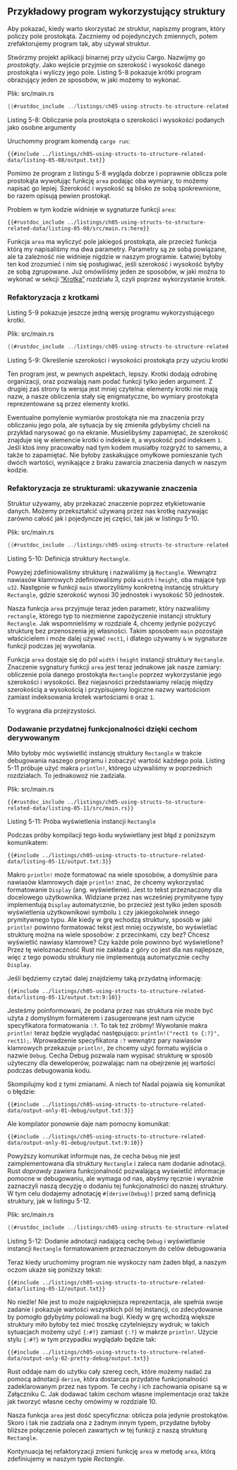 ## Przykładowy program wykorzystujący struktury

Aby pokazać, kiedy warto skorzystać ze struktur, napiszmy program, który
policzy pole prostokąta. Zaczniemy od pojedynczych zmiennych, potem zrefaktorujemy
program tak, aby używał struktur.

Stwórzmy projekt aplikacji binarnej przy użyciu Cargo. Nazwijmy go *prostokąty*.
Jako wejście przyjmie on szerokość i wysokość danego prostokąta i wyliczy
jego pole. Listing 5-8 pokazuje krótki program obrazujący jeden ze sposobów,
w jaki możemy to wykonać.

<span class="filename">Plik: src/main.rs</span>

```rust
{{#rustdoc_include ../listings/ch05-using-structs-to-structure-related-data/listing-05-08/src/main.rs:all}}
```

<span class="caption">Listing 5-8: Obliczanie pola prostokąta o szerokości i wysokości
podanych jako osobne argumenty</span>

Uruchommy program komendą `cargo run`:

```text
{{#include ../listings/ch05-using-structs-to-structure-related-data/listing-05-08/output.txt}}
```

Pomimo że program z listingu 5-8 wygląda dobrze i poprawnie oblicza pole prostokąta
wywołując funkcję `area` podając oba wymiary, to możemy napisać go lepiej.
Szerokość i wysokość są blisko ze sobą spokrewnione, bo razem opisują pewien prostokąt.

Problem w tym kodzie widnieje w sygnaturze funkcji `area`:

```rust,ignore
{{#rustdoc_include ../listings/ch05-using-structs-to-structure-related-data/listing-05-08/src/main.rs:here}}
```

Funkcja `area` ma wyliczyć pole jakiegoś prostokąta, ale przecież
funkcja którą my napisaliśmy ma dwa parametry.
Parametry są ze sobą powiązane, ale ta zależność nie widnieje nigdzie w naszym
programie. Łatwiej byłoby ten kod zrozumieć i nim się posługiwać,
jeśli szerokość i wysokość byłyby ze sobą zgrupowane.
Już omówiliśmy jeden ze sposobów, w jaki można to wykonać w sekcji 
[“Krotka”][the-tuple-type]<!-- ignore --> rozdziału 3, czyli poprzez
wykorzystanie krotek.

### Refaktoryzacja z krotkami

Listing 5-9 pokazuje jeszcze jedną wersję programu wykorzystującego krotki.

<span class="filename">Plik: src/main.rs</span>

```rust
{{#rustdoc_include ../listings/ch05-using-structs-to-structure-related-data/listing-05-09/src/main.rs}}
```

<span class="caption">Listing 5-9: Określenie szerokości i wysokości prostokąta
przy użyciu krotki</span>

Ten program jest, w pewnych aspektach, lepszy.
Krotki dodają odrobinę organizacji,
oraz pozwalają nam podać funkcji tylko jeden argument.
Z drugiej zaś strony ta wersja jest mniej czytelna:
elementy krotki nie mają nazw, a nasze obliczenia stały się enigmatyczne, 
bo wymiary prostokąta reprezentowane są przez elementy krotki.

Ewentualne pomylenie wymiarów prostokąta nie ma znaczenia przy obliczaniu jego pola,
ale sytuacja by się zmieniła gdybyśmy chcieli na przykład narysować go na ekranie.
Musielibyśmy zapamiętać, że szerokość znajduje się w elemencie krotki o indeksie 
`0`, a wysokość pod indeksem `1`.
Jeśli ktoś inny pracowałby nad tym kodem musiałby rozgryźć to samemu,
a także to zapamiętać. Nie byłoby zaskakujące omyłkowe pomieszanie tych dwóch wartości,
wynikające z braku zawarcia znaczenia danych w naszym kodzie.

### Refaktoryzacja ze strukturami: ukazywanie znaczenia

Struktur używamy, aby przekazać znaczenie poprzez etykietowanie danych.
Możemy przekształcić używaną przez nas krotkę nazywając zarówno
całość jak i pojedyncze jej części, tak jak w listingu 5-10.

<span class="filename">Plik: src/main.rs</span>

```rust
{{#rustdoc_include ../listings/ch05-using-structs-to-structure-related-data/listing-05-10/src/main.rs}}
```

<span class="caption">Listing 5-10: Definicja struktury `Rectangle`.

Powyżej zdefiniowaliśmy strukturę i nazwaliśmy ją `Rectangle`.
Wewnątrz nawiasów klamrowych zdefiniowaliśmy pola `width` i `height`,
oba mające typ `u32`.
Następnie w funkcji `main` stworzyliśmy konkretną instancję struktury `Rectangle`,
gdzie szerokość wynosi 30 jednostek i wysokość 50 jednostek.

Nasza funkcja `area` przyjmuje teraz jeden parametr,
który nazwaliśmy `rectangle`, którego typ to niezmienne zapożyczenie
instancji struktury `Rectangle`.
Jak wspomnieliśmy w rozdziale 4, chcemy jedynie pożyczyć strukturę bez
przenoszenia jej własności. Takim sposobem `main` pozostaje właścicielem i może dalej
używać `rect1`, i dlatego używamy `&` w sygnaturze funkcji podczas jej wywołania.

Funkcja `area` dostaje się do pól `width` i `height`
instancji struktury `Rectangle`.
Znaczenie sygnatury funkcji `area` jest teraz jednakowe jak nasze zamiary:
obliczenie pola danego prostokąta `Rectangle` poprzez wykorzystanie jego
szerokości i wysokości. Bez niejasności przedstawiamy relację między
szerokością a wysokością i przypisujemy logiczne nazwy wartościom
zamiast indeksowania krotek wartościami `0` oraz `1`.
 
To wygrana dla przejrzystości.

### Dodawanie przydatnej funkcjonalności dzięki cechom derywowanym

Miło byłoby móc wyświetlić instancję struktury `Rectangle` w trakcie
debugowania naszego programu i zobaczyć wartość każdego pola.
Listing 5-11 próbuje użyć makra `println!`,
którego używaliśmy w poprzednich rozdziałach.
To jednakowoż nie zadziała.

<span class="filename">Plik: src/main.rs</span>

```rust,ignore,does_not_compile
{{#rustdoc_include ../listings/ch05-using-structs-to-structure-related-data/listing-05-11/src/main.rs}}
```

<span class="caption">Listing 5-11: Próba wyświetlenia instancji `Rectangle` </span>

Podczas próby kompilacji tego kodu wyświetlany jest błąd z poniższym komunikatem:

```text
{{#include ../listings/ch05-using-structs-to-structure-related-data/listing-05-11/output.txt:3}}
```

Makro `println!` może formatować na wiele sposobów, a domyślnie para nawiasów klamrowych
daje `println!` znać, że chcemy wykorzystać formatowanie `Display` (ang. wyświetlenie).
Jest to tekst przeznaczony dla docelowego użytkownika.
Widziane przez nas wcześniej prymitywne typy implementują `Display` automatycznie,
bo przecież jest tylko jeden sposób wyświetlenia użytkownikowi symbolu `1` czy 
jakiegokolwiek innego prymitywnego typu.
Ale kiedy w grę wchodzą struktury, sposób w jaki `println!` powinno formatować
tekst jest mniej oczywiste, bo wyświetlać strukturę można na wiele sposobów:
z przecinkami, czy bez?
Chcesz wyświetlić nawiasy klamrowe?
Czy każde pole powinno być wyświetlone?
Przez tę wieloznaczność Rust nie zakłada z góry co jest dla nas najlepsze, 
więc z tego powodu struktury nie implementują automatycznie cechy `Display`.

Jeśli będziemy czytać dalej znajdziemy taką przydatną informację:

```text
{{#include ../listings/ch05-using-structs-to-structure-related-data/listing-05-11/output.txt:9:10}}
```

Jesteśmy poinformowani, że podana przez nas struktura nie może być użyta
z domyślnym formaterem i zasugerowane jest nam użycie specyfikatora formatowania `:?`.
To tak też zróbmy! Wywołanie makra `println!` teraz będzie wyglądać następująco:
`println!("rect1 to {:?}", rect1);`. 
Wprowadzenie specyfikatora `:?` wewnątrz pary nawiasów klamrowych
przekazuje `println!`, że chcemy użyć formatu wyjścia o nazwie `Debug`.
Cecha Debug pozwala nam wypisać strukturę w sposób użyteczny dla deweloperów,
pozwalając nam na obejrzenie jej wartości podczas debugowania kodu.

Skompilujmy kod z tymi zmianami. A niech to! Nadal pojawia się komunikat o błędzie:

```text
{{#include ../listings/ch05-using-structs-to-structure-related-data/output-only-01-debug/output.txt:3}}
```

Ale kompilator ponownie daje nam pomocny komunikat:

```text
{{#include ../listings/ch05-using-structs-to-structure-related-data/output-only-01-debug/output.txt:9:10}}
```

Powyższy komunikat informuje nas, że cecha `Debug` nie jest zaimplementowana dla
struktury `Rectangle` i zaleca nam dodanie adnotacji. Rust *doprawdy* zawiera
funkcjonalność pozwalającą wyświetlić informacje pomocne w debugowaniu, ale
wymaga od nas, abyśmy ręcznie i wyraźnie zaznaczyli naszą decyzję
o dodaniu tej funkcjonalności do naszej struktury.
W tym celu dodajemy adnotację `#[derive(Debug)]` przed samą definicją
struktury, jak w listingu 5-12.

<span class="filename">Plik: src/main.rs</span>

```rust
{{#rustdoc_include ../listings/ch05-using-structs-to-structure-related-data/listing-05-12/src/main.rs}}
```

<span class="caption">Listing 5-12: Dodanie adnotacji nadającą cechę `Debug`
i wyświetlanie instancji `Rectangle` formatowaniem przeznaczonym do celów debugowania</span> 

Teraz kiedy uruchomimy program nie wyskoczy nam żaden błąd, a naszym oczom
ukaże się poniższy tekst:

```text
{{#include ../listings/ch05-using-structs-to-structure-related-data/listing-05-12/output.txt}}
```

No nieźle! Nie jest to może najpiękniejsza reprezentacja, ale spełnia swoje zadanie i
pokazuje wartości wszystkich pól tej instancji,
co zdecydowanie by pomogło gdybyśmy polowali na bugi.
Kiedy w grę wchodzą większe struktury miło byłoby też mieć troszkę czytelniejszy wydruk;
w takich sytuacjach możemy użyć `{:#?}` zamiast `{:?}` w makrze `println!`.
Użycie stylu `{:#?}` w tym przypadku wyglądało będzie tak:

```text
{{#include ../listings/ch05-using-structs-to-structure-related-data/output-only-02-pretty-debug/output.txt}}
```

Rust oddaje nam do użytku cały szereg cech, które możemy nadać za pomocą adnotacji `derive`,
która dostarcza przydatne funkcjonalności zadeklarowanym przez nas typom.
Te cechy i ich zachowania opisane są w Załączniku C. Jak dodawać takim
cechom własne implementacje oraz także jak tworzyć własne cechy omówimy w rozdziale 10.

Nasza funkcja `area` jest dość specyficzna: oblicza pola jedynie prostokątów.
Skoro i tak nie zadziała ona z żadnym innym typem, przydatne 
byłoby bliższe połączenie poleceń zawartych w tej funkcji z naszą strukturą `Rectangle`.

Kontynuacja tej refaktoryzacji zmieni funkcję `area` w metodę `area`, którą
zdefiniujemy w naszym typie *Rectangle*.

[the-tuple-type]: ch03-02-data-types.html#krotka

